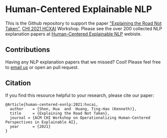 # Human-Centered Explainable NLP

This is the Github repository to support the paper ["Explaining the Road Not Taken"](https://arxiv.org/abs/2103.14973), [CHI 2021 HCXAI](https://hcxai.jimdosite.com/) Workshop. Please see the over 200 collected NLP explanation papers at [Human-Centered Explainable NLP](https://human-centered-exnlp.github.io/) webiste.

## Contributions 
Having any NLP explanation papers that we missed? Cool! Please feel free to [email us](huashen218@psu.edu) or open an pull request.

## Citation
If you find this resource helpful to your research, please cite our paper:

```
@Article{human-centered-exnlp:2021:hxcai,
  author    = {Shen, Hua  and  Huang, Ting-Hao (Kenneth)},
  title     = {Explaining the Road Not Taken},
  journal = {ACM CHI Workshop on Operationalizing Human-Centered Perspectives in Explainable AI},
  year      = {2021}
}
```